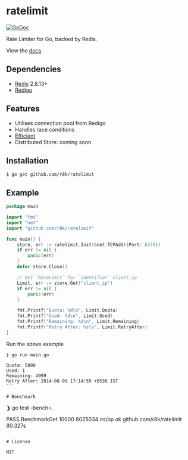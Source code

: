 # ratelimit
[![GoDoc](https://godoc.org/github.com/r8k/ratelimit?status.svg)](https://godoc.org/github.com/r8k/ratelimit)

 Rate Limiter for Go, backed by Redis.

 View the [docs](http://godoc.org/github.com/r8k/ticker).

## Dependencies
 * [Redis](http://redis.io/download) 2.8.13+
 * [Redigo](https://github.com/garyburd/redigo/)

## Features
 * Utilises connection pool from Redigo
 * Handles race conditions
 * [Efficient](https://github.com/r8k/ratelimit#benchmark)
 * Distributed Store: coming soon

## Installation

```
$ go get github.com/r8k/ratelimit
```

## Example

```go
package main

import "fmt"
import "net"
import "github.com/r8k/ratelimit"

func main() {
    store, err := ratelimit.Init(&net.TCPAddr{Port: 6379})
    if err != nil {
        panic(err)
    }
    defer store.Close()

    // Get `RateLimit` for `identifier` client_ip
    Limit, err := store.Get("client_ip")
    if err != nil {
        panic(err)
    }

    fmt.Printf("Quota: %d\n", Limit.Quota)
    fmt.Printf("Used: %d\n", Limit.Used)
    fmt.Printf("Remaining: %d\n", Limit.Remaining)
    fmt.Printf("Retry After: %s\n", Limit.RetryAfter)
}

```

Run the above example
````
❯ go run main.go

Quota: 5000
Used: 1
Remaining: 4999
Retry After: 2014-08-09 17:14:55 +0530 IST
```

# Benchmark
````
❯ go test -bench=.

PASS
BenchmarkGet       10000       8025034 ns/op
ok      github.com/r8k/ratelimit    80.327s
````

# License

MIT
